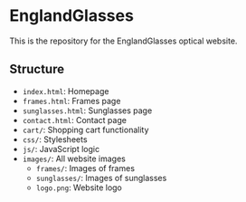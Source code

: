 # EnglandGlasses


This is the repository for the EnglandGlasses optical website.

## Structure
- `index.html`: Homepage
- `frames.html`: Frames page
- `sunglasses.html`: Sunglasses page
- `contact.html`: Contact page
- `cart/`: Shopping cart functionality
- `css/`: Stylesheets
- `js/`: JavaScript logic
- `images/`: All website images
  - `frames/`: Images of frames
  - `sunglasses/`: Images of sunglasses
  - `logo.png`: Website logo
